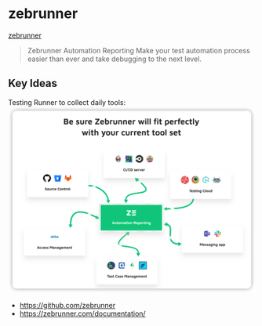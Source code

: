 # zebrunner

[zebrunner](https://zebrunner.com/)
> Zebrunner
Automation Reporting
Make your test automation process easier than ever and take debugging to the next level.

## Key Ideas

Testing Runner to collect daily tools:
![img.png](zebrunner.png)

- https://github.com/zebrunner
- https://zebrunner.com/documentation/
